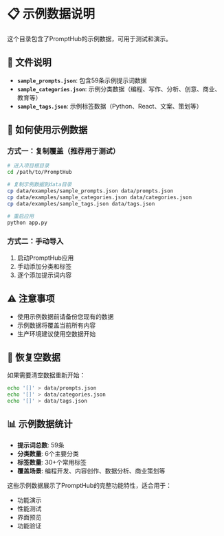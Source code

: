 # 📋 示例数据说明

这个目录包含了PromptHub的示例数据，可用于测试和演示。

## 📁 文件说明

- **`sample_prompts.json`**: 包含59条示例提示词数据
- **`sample_categories.json`**: 示例分类数据（编程、写作、分析、创意、商业、教育等）
- **`sample_tags.json`**: 示例标签数据（Python、React、文案、策划等）

## 🚀 如何使用示例数据

### 方式一：复制覆盖（推荐用于测试）
```bash
# 进入项目根目录
cd /path/to/PromptHub

# 复制示例数据到data目录
cp data/examples/sample_prompts.json data/prompts.json
cp data/examples/sample_categories.json data/categories.json  
cp data/examples/sample_tags.json data/tags.json

# 重启应用
python app.py
```

### 方式二：手动导入
1. 启动PromptHub应用
2. 手动添加分类和标签
3. 逐个添加提示词内容

## ⚠️ 注意事项

- 使用示例数据前请备份您现有的数据
- 示例数据将覆盖当前所有内容
- 生产环境建议使用空数据开始

## 🔄 恢复空数据

如果需要清空数据重新开始：
```bash
echo '[]' > data/prompts.json
echo '[]' > data/categories.json
echo '[]' > data/tags.json
```

## 📊 示例数据统计

- **提示词总数**: 59条
- **分类数量**: 6个主要分类
- **标签数量**: 30+个常用标签
- **覆盖场景**: 编程开发、内容创作、数据分析、商业策划等

这些示例数据展示了PromptHub的完整功能特性，适合用于：
- 功能演示
- 性能测试  
- 界面预览
- 功能验证
